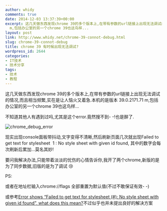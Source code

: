 ```yaml
---
author: whidy
comments: true
date: 2014-12-03 13:37:39+00:00
excerpt: 这几天做东西发现chrome 39的多个版本上,在带有参数的url链接上出现无法调试的情况,而且相当频繁,实在是让人恼火又着急.本机的是版本 39.0.2171.71
  m,包括办公室的另一个chrome 39也这鸟样...
layout: post
link: http://www.whidy.net/chrome-39-connot-debug.html
slug: chrome-39-connot-debug
title: chrome 39 有时候出现无法调试?
wordpress_id: 2644
categories:
- IT技术
- 技术分享
tags:
- 技术
- 教程
---
```


这几天做东西发现chrome 39的多个版本上,在带有参数的url链接上出现无法调试的情况,而且相当频繁,实在是让人恼火又着急.本机的是版本 39.0.2171.71 m,包括办公室的另一个chrome 39也这鸟样...

不知道其他人有遇到过吗,尤其是这个error.竟然搜不到- -!也是醉了.

![chrome_debug_error](http://www.whidy.net/wp-content/uploads/2014/12/chrome_error-400x153.png)

现实出现console面板带抖动,文字变得不清晰,然后刷新页面几次就出现Failed to get text for stylesheet  1 : No style sheet with given id found, 其中的数字会每次刷新后累加...莫名其妙!

要问我解决办法,只能带着淡淡的忧伤的心情告诉你,我开了两个chrome,新版的是为了同步数据,旧版的是为了调试 :cry:

PS: 

或者在地址栏输入chrome://flags 全部重置为默认值(不过不敢保证有效- -)

或参考[Error shows “Failed to get text for stylesheet (#): No style sheet with given id found”, what does this mean?](http://stackoverflow.com/questions/26894718/error-shows-failed-to-get-text-for-stylesheet-no-style-sheet-with-given-id)不过似乎也并未提出良好的解决方案
